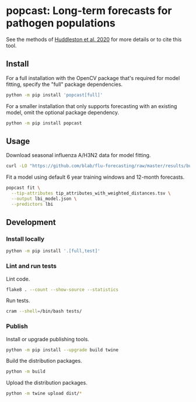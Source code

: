 # popcast: Long-term forecasts for pathogen populations

See the methods of [Huddleston et al. 2020](https://doi.org/10.7554/eLife.60067) for more details or to cite this tool.

## Install

For a full installation with the OpenCV package that's required for model fitting, specify the "full" package dependencies.

``` bash
python -m pip install 'popcast[full]'
```

For a smaller installation that only supports forecasting with an existing model, omit the optional package dependency.

``` bash
python -m pip install popcast
```

## Usage

Download seasonal influenza A/H3N2 data for model fitting.

``` bash
curl -LO "https://github.com/blab/flu-forecasting/raw/master/results/builds/natural/natural_sample_1_with_90_vpm_sliding/tip_attributes_with_weighted_distances.tsv"
```

Fit a model using default 6 year training windows and 12-month forecasts.

``` bash
popcast fit \
  --tip-attributes tip_attributes_with_weighted_distances.tsv \
  --output lbi_model.json \
  --predictors lbi
```

## Development

### Install locally

``` bash
python -m pip install '.[full,test]'
```

### Lint and run tests

Lint code.

``` bash
flake8 . --count --show-source --statistics
```

Run tests.

``` bash
cram --shell=/bin/bash tests/
```

### Publish

Install or upgrade publishing tools.

``` bash
python -m pip install --upgrade build twine
```

Build the distribution packages.

``` bash
python -m build
```

Upload the distribution packages.

``` bash
python -m twine upload dist/*
```

